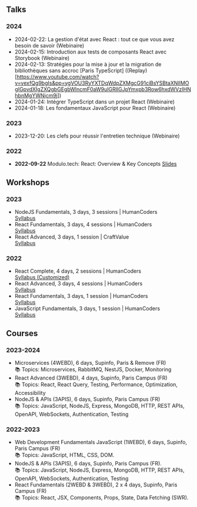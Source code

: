 ## Talks

### 2024

- 2024-02-22: La gestion d'état avec React : tout ce que vous avez besoin de
  savoir (Webinaire)
- 2024-02-15: Introduction aux tests de composants React avec Storybook
  (Webinaire)
- 2024-02-13: Stratégies pour la mise à jour et la migration de bibliothèques
  sans accroc [Paris TypeScript]
  ((Replay)[https://www.youtube.com/watch?v=vexfQg9bgIs&pp=ygVOU3RyYXTDqWdpZXMgcG91ciBsYSBtaXNlIMOgIGpvdXIgZXQgbGEgbWlncmF0aW9uIGRlIGJpYmxpb3Row6hxdWVzIHNhbnMgYWNjcm9j])
- 2024-01-24: Intégrer TypeScript dans un projet React (Webinaire)
- 2024-01-18: Les fondamentaux JavaScript pour React (Webinaire)

### 2023

- 2023-12-20: Les clefs pour réussir l'entretien technique (Webinaire)

### 2022

- **2022-09-22** Modulo.tech: React: Overview & Key Concepts
  [Slides](https://talks-smoky.vercel.app/react-an-overview/?slideIndex=0&stepIndex=0)

## Workshops

### 2023

- NodeJS Fundamentals, 3 days, 3 sessions | HumanCoders<br />
  [Syllabus](https://humancoders.com/formations/nodejs)
- React Fundamentals, 3 days, 4 sessions | HumanCoders<br />
  [Syllabus](https://humancoders.com/formations/react)
- React Advanced, 3 days, 1 session | CraftValue<br />
  [Syllabus](https://www.craftvalue.io/formations/react-avance)

### 2022

- React Complete, 4 days, 2 sessions | HumanCoders<br/>
  [Syllabus (Customized)](https://humancoders.com/formations/react)
- React Advanced, 3 days, 4 sessions | HumanCoders<br />
  [Syllabus](https://www.humancoders.com/formations/react-avance)
- React Fundamentals, 3 days, 1 session | HumanCoders<br/>
  [Syllabus](https://humancoders.com/formations/react)
- JavaScript Fundamentals, 3 days, 1 session | HumanCoders<br/>
  [Syllabus](https://humancoders.com/formations/javascript)

## Courses

### 2023-2024

- Microservices (4WEBD), 6 days, Supinfo, Paris & Remove (FR)<br />
  📚 Topics: Microservices, RabbitMQ, NestJS, Docker, Monitoring
- React Advanced (3WEBD), 4 days, Supinfo, Paris Campus (FR)<br />
  📚 Topics: React, React Query, Testing, Performance, Optimization, Accessibility
- NodeJS & APIs (3APIS), 6 days, Supinfo, Paris Campus (FR)<br />
  📚 Topics: JavaScript, NodeJS, Express, MongoDB, HTTP, REST APIs, OpenAPI, WebSockets, Authentication, Testing

### 2022-2023

- Web Development Fundamentals JavaScript (1WEBD), 6 days, Supinfo, Paris Campus (FR)<br />
  📚 Topics: JavaScript, HTML, CSS, DOM.
- NodeJS & APIs (3APIS), 6 days, Supinfo, Paris Campus (FR).<br />
  📚 Topics: JavaScript, NodeJS, Express, MongoDB, HTTP, REST APIs, OpenAPI, WebSockets, Authentication, Testing
- React Fundamentals (2WEBD & 3WEBD), 2 x 4 days, Supinfo, Paris Campus (FR)<br />
  📚 Topics: React, JSX, Components, Props, State, Data Fetching (SWR).
